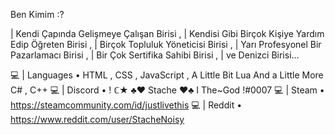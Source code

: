 Ben Kimim :?

| Kendi Çapında Gelişmeye Çalışan Birisi ,
| Kendisi Gibi Birçok Kişiye Yardım Edip Öğreten Birisi ,
| Birçok Topluluk Yöneticisi Birisi ,
| Yarı Profesyonel Bir Pazarlamacı Birisi , 
| Bir Çok Sertifika Sahibi Birisi ,
| ve Denizci Birisi...

💻 | Languages • HTML , CSS , JavaScript , A Little Bit Lua And a Little More C# , C++
💻 | Discord • ! ℂ★ ♣♥ Stache ♥♣ I The~God !#0007
💻 | Steam • https://steamcommunity.com/id/justlivethis
💻 | Reddit • https://www.reddit.com/user/StacheNoisy
